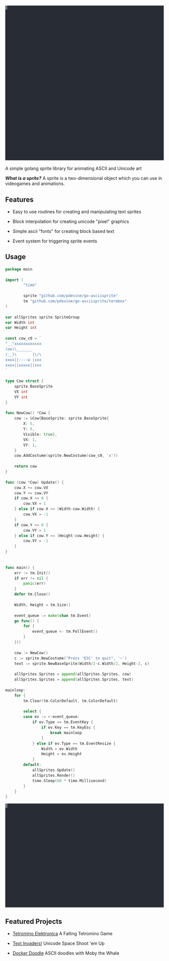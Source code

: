 
![Go-Asciisprite Logo](./docs/logo.svg)

A simple golang sprite library for animating ASCII and Unicode art

***What is a sprite?*** A sprite is a two-dimensional object which you can use in videogames and animations.

## Features


 * Easy to use routines for creating and manipulating text sprites

 * Block interpolation for creating unicode "pixel" graphics

 * Simple ascii "fonts" for creating block based text

 * Event system for triggering sprite events


## Usage

```go
package main

import (
        "time"

        sprite "github.com/pdevine/go-asciisprite"
        tm "github.com/pdevine/go-asciisprite/termbox"
)

var allSprites sprite.SpriteGroup
var Width int
var Height int

const cow_c0 = `
^__^xxxxxxxxxxxx
(oo)\_______
(__)\       )\/\
xxxx||----w |xxx
xxxx||xxxxx||xxx
`

type Cow struct {
	sprite.BaseSprite
	VX int
	VY int
}

func NewCow() *Cow {
	cow := &Cow{BaseSprite: sprite.BaseSprite{
		X: 5,
		Y: 5,
		Visible: true},
		VX: 1,
		VY: 1,
	}
	cow.AddCostume(sprite.NewCostume(cow_c0, 'x'))

	return cow
}

func (cow *Cow) Update() {
	cow.X += cow.VX
	cow.Y += cow.VY
	if cow.X <= 0 {
		cow.VX = 1
	} else if cow.X >= (Width-cow.Width) {
		cow.VX = -1
	}
	if cow.Y <= 0 {
		cow.VY = 1
	} else if cow.Y >= (Height-cow.Height) {
		cow.VY = -1
	}
}


func main() {
	err := tm.Init()
	if err != nil {
		panic(err)
	}
	defer tm.Close()

	Width, Height = tm.Size()

	event_queue := make(chan tm.Event)
	go func() {
		for {
			event_queue <- tm.PollEvent()
		}
	}()

	cow := NewCow()
	c := sprite.NewCostume("Press 'ESC' to quit", '~')
	text := sprite.NewBaseSprite(Width/2-c.Width/2, Height-2, c)

	allSprites.Sprites = append(allSprites.Sprites, cow)
	allSprites.Sprites = append(allSprites.Sprites, text)

mainloop:
	for {
		tm.Clear(tm.ColorDefault, tm.ColorDefault)

		select {
		case ev := <-event_queue:
			if ev.Type == tm.EventKey {
				if ev.Key == tm.KeyEsc {
					break mainloop
				}
			} else if ev.Type == tm.EventResize {
				Width = ev.Width
				Height = ev.Height
			}
		default:
			allSprites.Update()
			allSprites.Render()
			time.Sleep(60 * time.Millisecond)
		}
	}
}
```

![Bouncing Cow](./docs/cow-term.svg)

## Featured Projects

 * [Tetromino Elektronica](https://github.com/pdevine/tetromino) A Falling Tetromino Game

 * [Text Invaders!](https://github.com/pdevine/textinvaders) Unicode Space Shoot 'em Up

 * [Docker Doodle](https://github.com/docker/doodle) ASCII doodles with Moby the Whale



